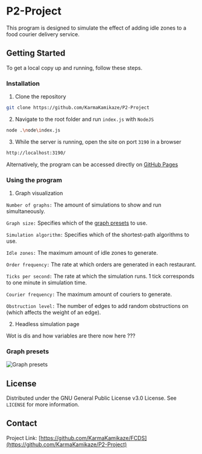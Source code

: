 # P2-Project

This program is designed to simulate the effect of adding idle zones to a food courier delivery service.

<!-- GETTING STARTED -->
 ## Getting Started
 
 To get a local copy up and running, follow these steps. 
 
 ### Installation 

 1. Clone the repository

```sh
git clone https://github.com/KarmaKamikaze/P2-Project
```
 2. Navigate to the root folder and run `index.js` with `NodeJS`

```sh
node .\node\index.js
```

 3. While the server is running, open the site on port `3190` in a browser 

```sh
http://localhost:3190/
```

Alternatively, the program can be accessed directly on [GitHub Pages](https://www.youtube.com/watch?v=dQw4w9WgXcQ)

### Using the program

 1. Graph visualization

`Number of graphs:` The amount of simulations to show and run simultaneously.

`Graph size:` Specifies which of the [graph presets](presets) to use.

`Simulation algorithm:` Specifies which of the shortest-path algorithms to use.

`Idle zones:` The maximum amount of idle zones to generate.

`Order frequency:` The rate at which orders are generated in each restaurant.

`Ticks per second:` The rate at which the simulation runs. 1 tick corresponds to one minute in simulation time.

`Courier frequency:` The maximum amount of couriers to generate.

`Obstruction level:` The number of edges to add random obstructions on (which affects the weight of an edge).


 2. Headless simulation page

Wot is dis and how variables are there now here ???

### Graph presets
<a name="presets"></a>
![Graph presets](https://raw.githubusercontent.com/KarmaKamikaze/P2-Project/2822bc552ca0f7d3a5cd7845db7f1076b9e03171/.github/Graphs.png)


 <!-- LICENSE -->
 ## License
 
 Distributed under the GNU General Public License v3.0 License. See `LICENSE` for more information. 


 <!-- CONTACT --> 
 ## Contact 
 
 Project Link: [https://github.com/KarmaKamikaze/FCDS](https://github.com/KarmaKamikaze/P2-Project)

